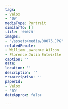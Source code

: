 ```yaml
---
tags:
- Velox
- '09'
mediaType: Portrait
similarTo: []
title: '00075'
images:
- "/assets/media/00075.JPG"
relatedPeople:
- William Lawrence Wilson
- Florence Julia Entwistle
caption: ''
date: 
location: ''
description: ''
transcription: ''
paperId:
- Velox
- '09'
dateApprox: false

---
```

